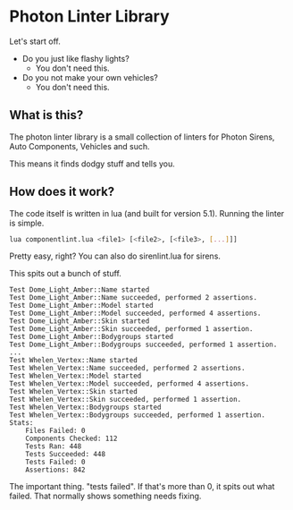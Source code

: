 # Photon Linter Library

Let's start off.
- Do you just like flashy lights?
	- You don't need this.
- Do you not make your own vehicles?
	- You don't need this.

## What is this?

The photon linter library is a small collection of linters for Photon Sirens, Auto Components, Vehicles and such.

This means it finds dodgy stuff and tells you.

## How does it work?

The code itself is written in lua (and built for version 5.1). Running the linter is simple.

```bash
lua componentlint.lua <file1> [<file2>, [<file3>, [...]]]
```
Pretty easy, right? You can also do sirenlint.lua for sirens.

This spits out a bunch of stuff.
```
Test Dome_Light_Amber::Name started
Test Dome_Light_Amber::Name succeeded, performed 2 assertions.
Test Dome_Light_Amber::Model started
Test Dome_Light_Amber::Model succeeded, performed 4 assertions.
Test Dome_Light_Amber::Skin started
Test Dome_Light_Amber::Skin succeeded, performed 1 assertion.
Test Dome_Light_Amber::Bodygroups started
Test Dome_Light_Amber::Bodygroups succeeded, performed 1 assertion.
...
Test Whelen_Vertex::Name started
Test Whelen_Vertex::Name succeeded, performed 2 assertions.
Test Whelen_Vertex::Model started
Test Whelen_Vertex::Model succeeded, performed 4 assertions.
Test Whelen_Vertex::Skin started
Test Whelen_Vertex::Skin succeeded, performed 1 assertion.
Test Whelen_Vertex::Bodygroups started
Test Whelen_Vertex::Bodygroups succeeded, performed 1 assertion.
Stats:
    Files Failed: 0
    Components Checked: 112
    Tests Ran: 448
    Tests Succeeded: 448
    Tests Failed: 0
    Assertions: 842
```

The important thing. "tests failed". If that's more than 0, it spits out what failed. That normally shows something needs fixing.